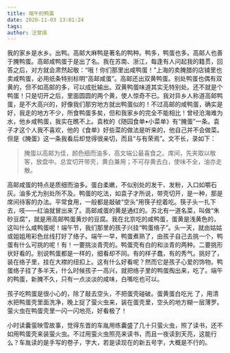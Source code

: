 ```yaml
---
title: 端午的鸭蛋
date: 2020-11-03 13:01:24
tags:
author: 汪曾祺
---
```


我的家乡是水乡。出鸭。高邮大麻鸭是著名的鸭种。鸭多，鸭蛋也多。高邮人也善于腌鸭蛋。高邮咸鸭蛋于是出了名。我在苏南、浙江，每逢有人问起我的籍贯，回答之后，对方就会肃然起敬：“哦！你们那里出咸鸭蛋！”上海的卖腌腊的店铺里也卖咸鸭蛋，必用纸条特别标明“高邮咸蛋”。高邮还出双黄鸭蛋。别处鸭蛋也偶有双黄的，但不如高邮的多，可以成批输出。双黄鸭蛋味道其实无特别处。还不就是个鸭蛋！只是切开之后，里面圆圆的两个黄，使人惊奇不已。我对异乡人称道高邮鸭蛋，是不大高兴的，好像我们那穷地方就出鸭蛋似的！不过高邮的咸鸭蛋，确实是好，我走的地方不少，所食鸭蛋多矣，但和我家乡的完全不能相比！曾经沧海难为水，他乡咸鸭蛋，我实在瞧不上。袁枚的《随园食单•小菜单》有“腌蛋”一条。袁子才这个人我不喜欢，他的《食单》好些菜的做法是听来的，他自己并不会做菜。但是《腌蛋》这一条我看后却觉得很亲切，而且“与有荣焉”。文不长，录如下：

> 腌蛋以高邮为佳，颜色细而油多，高文端公最喜食之。席间，先夹取以敬客，放盘中。总宜切开带壳，黄白兼用；不可存黄去白，使味不全，油亦走散。

高邮咸蛋的特点是质细而油多。蛋白柔嫩，不似别处的发干、发粉，入口如嚼石灰。油多尤为别处所不及。鸭蛋的吃法，如袁子才所说，带壳切开，是一种，那是席间待客的办法。平常食用，一般都是敲破“空头”用筷子挖着吃。筷子头一扎下去，吱——红油就冒出来了。高邮咸蛋的黄是通红的。苏北有一道名菜，叫做“朱砂豆腐”，就是用高邮鸭蛋黄炒的豆腐。我在北京吃的咸鸭蛋，蛋黄是浅黄色的，这叫什么咸鸭蛋呢！端午节，我们那里的孩子兴挂“鸭蛋络子”。头一天，就由姑姑或姐姐用彩色丝线打好了络子。端午一早，鸭蛋煮熟了，由孩子自己去挑一个，鸭蛋有什么可挑的呢！有！一要挑淡青壳的。鸭蛋壳有白的和淡青的两种。二要挑形状好看的。别说鸭蛋都是一样的，细看却不同。有的样子蠢，有的秀气。挑好了，装在络子里，挂在大襟的纽扣上。这有什么好看呢？然而它是孩子心爱的饰物。鸭蛋络子挂了多半天，什么时候孩子一高兴，就把络子里的鸭蛋掏出来，吃了。端午的鸭蛋，新腌不久，只有一点淡淡的咸味，白嘴吃也可以。

孩子吃鸭蛋是很小心的，除了敲去空头，不把蛋壳碰破。蛋黄蛋白吃光 了，用清水把鸭蛋壳里面洗净，晚上捉了萤火虫来，装在蛋壳里，空头的地方糊一层薄罗。萤火虫在鸭蛋壳里一闪一闪地亮，好看极了！

小时读囊萤映雪故事，觉得东晋的车胤用练囊盛了几十只萤火虫，照了读书，还不如用鸭蛋壳来装萤火虫。不过用萤火虫照亮来读书，而且一夜读到天亮，这能行么？车胤读的是手写的卷子，字大，若是读现在的新五号字，大概是不行的。